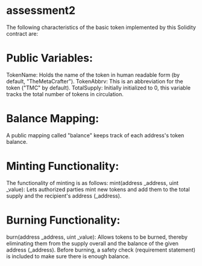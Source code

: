 # assessment2
The following characteristics of the basic token implemented by this Solidity contract are:
# Public Variables:
TokenName: Holds the name of the token in human readable form (by default, "TheMetaCrafter").
TokenAbbrv: This is an abbreviation for the token ("TMC" by default).
TotalSupply: Initially initialized to 0, this variable tracks the total number of tokens in circulation.
# Balance Mapping:
A public mapping called "balance" keeps track of each address's token balance.
# Minting Functionality:
The functionality of minting is as follows: mint(address _address, uint _value): Lets authorized parties mint new tokens and add them to the total supply and the recipient's address (_address).
# Burning Functionality:
burn(address _address, uint _value): Allows tokens to be burned, thereby eliminating them from the supply overall and the balance of the given address (_address). Before burning, a safety check (requirement statement) is included to make sure there is enough balance.

